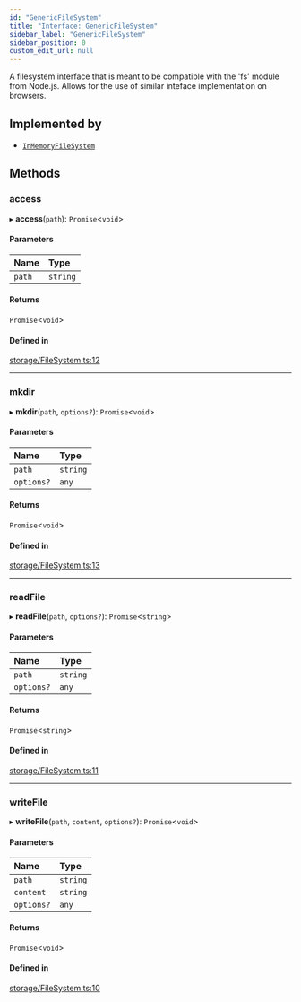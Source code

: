 ```yaml
---
id: "GenericFileSystem"
title: "Interface: GenericFileSystem"
sidebar_label: "GenericFileSystem"
sidebar_position: 0
custom_edit_url: null
---
```


A filesystem interface that is meant to be compatible with
the 'fs' module from Node.js.
Allows for the use of similar inteface implementation on
browsers.

## Implemented by

- [`InMemoryFileSystem`](../classes/InMemoryFileSystem.md)

## Methods

### access

▸ **access**(`path`): `Promise`<`void`\>

#### Parameters

| Name | Type |
| :------ | :------ |
| `path` | `string` |

#### Returns

`Promise`<`void`\>

#### Defined in

[storage/FileSystem.ts:12](https://github.com/run-llama/LlamaIndexTS/blob/ea5038e/packages/core/src/storage/FileSystem.ts#L12)

___

### mkdir

▸ **mkdir**(`path`, `options?`): `Promise`<`void`\>

#### Parameters

| Name | Type |
| :------ | :------ |
| `path` | `string` |
| `options?` | `any` |

#### Returns

`Promise`<`void`\>

#### Defined in

[storage/FileSystem.ts:13](https://github.com/run-llama/LlamaIndexTS/blob/ea5038e/packages/core/src/storage/FileSystem.ts#L13)

___

### readFile

▸ **readFile**(`path`, `options?`): `Promise`<`string`\>

#### Parameters

| Name | Type |
| :------ | :------ |
| `path` | `string` |
| `options?` | `any` |

#### Returns

`Promise`<`string`\>

#### Defined in

[storage/FileSystem.ts:11](https://github.com/run-llama/LlamaIndexTS/blob/ea5038e/packages/core/src/storage/FileSystem.ts#L11)

___

### writeFile

▸ **writeFile**(`path`, `content`, `options?`): `Promise`<`void`\>

#### Parameters

| Name | Type |
| :------ | :------ |
| `path` | `string` |
| `content` | `string` |
| `options?` | `any` |

#### Returns

`Promise`<`void`\>

#### Defined in

[storage/FileSystem.ts:10](https://github.com/run-llama/LlamaIndexTS/blob/ea5038e/packages/core/src/storage/FileSystem.ts#L10)
